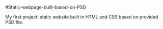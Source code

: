 #Static-webpage-built-based-on-PSD

My first project: static website built in HTML and CSS based on provided PSD file.
